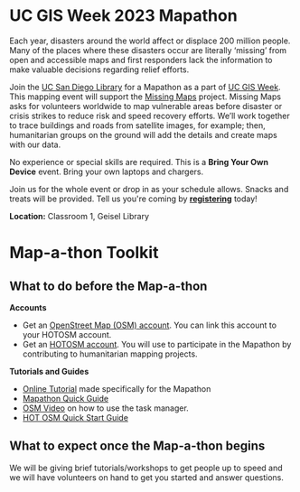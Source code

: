 # UC GIS Week 2023 Mapathon
Each year, disasters around the world affect or displace 200 million people. Many of the places where these disasters occur are literally ‘missing’ from open and accessible maps and first responders lack the information to make valuable decisions regarding relief efforts.

Join the [UC San Diego Library](https://library.ucsd.edu/) for a Mapathon as a part of [UC GIS Week](https://uc-gis-ucop.hub.arcgis.com/pages/uc-gis-week-2023). This mapping event will support the [Missing Maps](https://www.missingmaps.org/) project. Missing Maps asks for volunteers worldwide to map vulnerable areas before disaster or crisis strikes to reduce risk and speed recovery efforts. We’ll work together to trace buildings and roads from satellite images, for example; then, humanitarian groups on the ground will add the details and create maps with our data.

No experience or special skills are required. This is a **Bring Your Own Device** event. Bring your own laptops and chargers.

Join us for the whole event or drop in as your schedule allows. Snacks and treats will be provided. Tell us you're coming by [**registering**](https://www.eventbrite.com/e/uc-gis-week-mapathon-at-uc-san-diego-tickets-745499026657?aff=oddtdtcreator) today!

**Location:**  Classroom 1, Geisel Library

# Map-a-thon Toolkit #
## What to do before the Map-a-thon
**Accounts**
* Get an [OpenStreet Map (OSM) account](https://www.openstreetmap.org/user/new). You can link this account to your HOTOSM account.
* Get an [HOTOSM account](https://tasks.hotosm.org/login). You will use to participate in the Mapathon by contributing to humanitarian mapping projects.

**Tutorials and Guides**
* [Online Tutorial](https://slides.com/amywork/ucsd-mapathon-2023-ucgisweek) made specifically for the Mapathon
* [Mapathon Quick Guide](https://docs.google.com/document/d/1-OMJ0y6-xYml0VSBgfoGKYkuKd0Np3RuYH6pLBRISiU/edit?usp=sharing)
* [OSM Video](https://youtu.be/nswUcgMfKTM) on how to use the task manager.
* [HOT OSM Quick Start Guide](https://tasks.hotosm.org/learn/quickstart)

## What to expect once the Map-a-thon begins
We will be giving brief tutorials/workshops to get people up to speed and we will have volunteers on hand to get you started and answer questions. 
